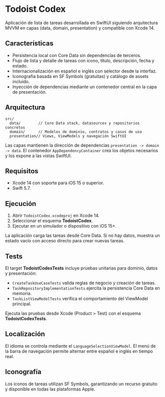 # Todoist Codex

Aplicación de lista de tareas desarrollada en SwiftUI siguiendo arquitectura MVVM en capas (data, domain, presentation) y compatible con Xcode 14.

## Características

- Persistencia local con Core Data sin dependencias de terceros.
- Flujo de lista y detalle de tareas con icono, título, descripción, fecha y estado.
- Internacionalización en español e inglés con selector desde la interfaz.
- Iconografía basada en SF Symbols (gratuitas) y catálogo de assets incluido.
- Inyección de dependencias mediante un contenedor central en la capa de presentación.

## Arquitectura

```
src/
  data/        // Core Data stack, datasources y repositorios concretos
  domain/      // Modelos de dominio, contratos y casos de uso
  presentation// Views, ViewModels y navegación SwiftUI
```

Las capas mantienen la dirección de dependencias `presentation -> domain -> data`. El contenedor `AppDependencyContainer` crea los objetos necesarios y los expone a las vistas SwiftUI.

## Requisitos

- Xcode 14 con soporte para iOS 15 o superior.
- Swift 5.7.

## Ejecución

1. Abrir `TodoistCodex.xcodeproj` en Xcode 14.
2. Seleccionar el esquema **TodoistCodex**.
3. Ejecutar en un simulador o dispositivo con iOS 15+.

La aplicación carga las tareas desde Core Data. Si no hay datos, muestra un estado vacío con acceso directo para crear nuevas tareas.

## Tests

El target **TodoistCodexTests** incluye pruebas unitarias para dominio, datos y presentación:

- `CreateTaskUseCaseTests` valida reglas de negocio y creación de tareas.
- `TaskRepositoryImplementationTests` ejercita la persistencia Core Data en memoria.
- `TaskListViewModelTests` verifica el comportamiento del ViewModel principal.

Ejecuta las pruebas desde Xcode (Product > Test) con el esquema **TodoistCodexTests**.

## Localización

El idioma se controla mediante el `LanguageSelectionViewModel`. El menú de la barra de navegación permite alternar entre español e inglés en tiempo real.

## Iconografía

Los iconos de tareas utilizan SF Symbols, garantizando un recurso gratuito y disponible en todas las plataformas Apple.
